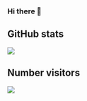 ### Hi there 👋

## GitHub stats
![](https://github-readme-streak-stats.herokuapp.com/?user=luis-dhr&theme=radical&hide_border=true)<br/>

## Number visitors
[![](https://visitcount.itsvg.in/api?id=luis-dhr&icon=5&color=5)](https://visitcount.itsvg.in)
